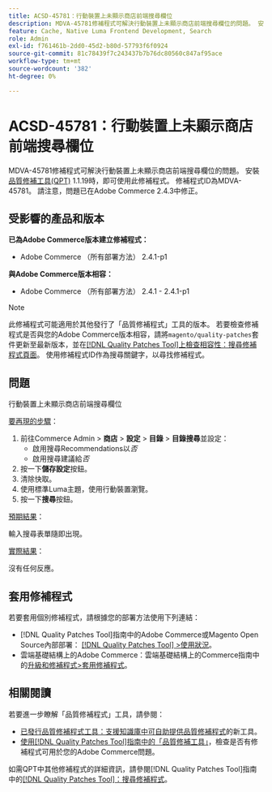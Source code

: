 ```yaml
---
title: ACSD-45781：行動裝置上未顯示商店前端搜尋欄位
description: MDVA-45781修補程式可解決行動裝置上未顯示商店前端搜尋欄位的問題。 安裝[Quality Patches Tool (QPT)](https://experienceleague.adobe.com/zh-hant/docs/commerce-knowledge-base/kb/announcements/commerce-announcements/magento-quality-patches-released-new-tool-to-self-serve-quality-patches) 1.1.19後，即可使用此修補程式。 修補程式ID為MDVA-45781。 請注意，問題已在Adobe Commerce 2.4.3中修正。
feature: Cache, Native Luma Frontend Development, Search
role: Admin
exl-id: f761461b-2dd0-45d2-b80d-57793f6f0924
source-git-commit: 81c78439f7c243437b7b76dc80560c847af95ace
workflow-type: tm+mt
source-wordcount: '382'
ht-degree: 0%

---
```


# ACSD-45781：行動裝置上未顯示商店前端搜尋欄位

MDVA-45781修補程式可解決行動裝置上未顯示商店前端搜尋欄位的問題。 安裝[品質修補工具(QPT)](https://experienceleague.adobe.com/zh-hant/docs/commerce-knowledge-base/kb/announcements/commerce-announcements/magento-quality-patches-released-new-tool-to-self-serve-quality-patches) 1.1.19時，即可使用此修補程式。 修補程式ID為MDVA-45781。 請注意，問題已在Adobe Commerce 2.4.3中修正。

## 受影響的產品和版本

**已為Adobe Commerce版本建立修補程式：**

* Adobe Commerce （所有部署方法） 2.4.1-p1

**與Adobe Commerce版本相容：**

* Adobe Commerce （所有部署方法） 2.4.1 - 2.4.1-p1

>[!NOTE]
>
>此修補程式可能適用於其他發行了「品質修補程式」工具的版本。 若要檢查修補程式是否與您的Adobe Commerce版本相容，請將`magento/quality-patches`套件更新至最新版本，並在[[!DNL Quality Patches Tool]上檢查相容性：搜尋修補程式頁面](https://experienceleague.adobe.com/zh-hant/docs/commerce-knowledge-base/kb/announcements/commerce-announcements/magento-quality-patches-released-new-tool-to-self-serve-quality-patches)。 使用修補程式ID作為搜尋關鍵字，以尋找修補程式。

## 問題

行動裝置上未顯示商店前端搜尋欄位

<u>要再現的步驟</u>：

1. 前往Commerce Admin > **商店** > **設定** > **目錄** > **目錄搜尋**&#x200B;並設定：
   * 啟用搜尋Recommendations以&#x200B;*否*
   * 啟用搜尋建議給&#x200B;*否*
1. 按一下&#x200B;**儲存設定**&#x200B;按鈕。
1. 清除快取。
1. 使用標準Luma主題，使用行動裝置瀏覽。
1. 按一下&#x200B;**搜尋**&#x200B;按鈕。

<u>預期結果</u>：

輸入搜尋表單隨即出現。

<u>實際結果</u>：

沒有任何反應。

## 套用修補程式

若要套用個別修補程式，請根據您的部署方法使用下列連結：

* [!DNL Quality Patches Tool]指南中的Adobe Commerce或Magento Open Source內部部署： [[!DNL Quality Patches Tool] >使用狀況](/help/tools/quality-patches-tool/usage.md)。
* 雲端基礎結構上的Adobe Commerce：雲端基礎結構上的Commerce指南中的[升級和修補程式>套用修補程式](https://experienceleague.adobe.com/docs/commerce-cloud-service/user-guide/develop/upgrade/apply-patches.html?lang=zh-Hant)。

## 相關閱讀

若要進一步瞭解「品質修補程式」工具，請參閱：

* [已發行品質修補程式工具：支援知識庫中可自助提供品質修補程式](https://experienceleague.adobe.com/zh-hant/docs/commerce-knowledge-base/kb/announcements/commerce-announcements/magento-quality-patches-released-new-tool-to-self-serve-quality-patches)的新工具。
* [使用[!DNL Quality Patches Tool]指南中的「品質修補工具」](/help/tools/quality-patches-tool/patches-available-in-qpt/check-patch-for-magento-issue-with-magento-quality-patches.md)，檢查是否有修補程式可用於您的Adobe Commerce問題。

如需QPT中其他修補程式的詳細資訊，請參閱[!DNL Quality Patches Tool]指南中的[[!DNL Quality Patches Tool]：搜尋修補程式](https://experienceleague.adobe.com/tools/commerce-quality-patches/index.html?lang=zh-Hant)。
